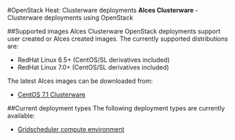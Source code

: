 #OpenStack Heat: Clusterware deployments
**Alces Clusterware** - Clusterware deployments using OpenStack

##Supported images
Alces Clusterware OpenStack deployments support user created or Alces created images. The currently supported distributions are: 

* RedHat Linux 6.5+ (CentOS/SL derivatives included)
* RedHat Linux 7.0+ (CentOS/SL derivatives included)

The latest Alces images can be downloaded from:

* [CentOS 7.1 Clusterware](#)

##Current deployment types
The following deployment types are currently available: 

* [Gridscheduler compute environment](#)
